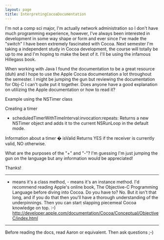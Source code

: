 ```yaml
---
layout: page
title: InterpretingCocoaDocumentation
---
```


I'm not a comp sci major, I'm actually network administration so I don't have much programming experience, however, I've always been interested in development in some way shape or form and ever since I've made the "switch" I have been extremely fascinated with Cocoa.  Next semester I'm taking a independent study in Cocoa development, the course will totally be up to me and I'm hoping to make the best of it.  I'll be using the infamous Hillegass book.

When working with Java I found the documentation to be a great resource (duh) and I hope to use the Apple Cocoa documentation a lot throughout the semester.  I might be jumping the gun but reviewing the documentation for Obj-C I can't quite put it together.  Does anyone have a good explanation on utilizing the Apple documentation or how to read it?

Example using the NSTimer class

Creating a timer
+ scheduledTimerWithTimeInterval:invocation:repeats:
Returns a new NSTimer object and adds it to the current NSRunLoop in the default mode.

Information about a timer
� isValid
Returns YES if the receiver is currently valid, NO otherwise.

What are the purposes of the "+" and "-"?  I'm guessing I'm just jumping the gun on the language but any information would be appreciated! 

Thanks!

----

+ means it's a class method, - means it's an instance method.  I'd recommend reading Apple's online book, The Objective-C Programming Language before diving into Cocoa.  Do you have to?  No.  But it isn't that long, and if you do that then you'll have a thorough understanding of the underpinnings.  Then you can start slapping piecemeal Cocoa knowledge on top. :-) http://developer.apple.com/documentation/Cocoa/Conceptual/ObjectiveC/index.html


----

Before reading the docs, read Aaron or equivalent. Then ask questions ;-)

